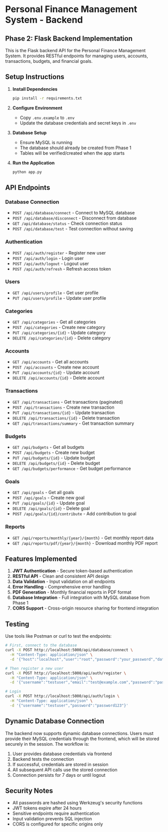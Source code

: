 # Personal Finance Management System - Backend

## Phase 2: Flask Backend Implementation

This is the Flask backend API for the Personal Finance Management System. It provides RESTful endpoints for managing users, accounts, transactions, budgets, and financial goals.

## Setup Instructions

1. **Install Dependencies**
   ```bash
   pip install -r requirements.txt
   ```

2. **Configure Environment**
   - Copy `.env.example` to `.env`
   - Update the database credentials and secret keys in `.env`

3. **Database Setup**
   - Ensure MySQL is running
   - The database should already be created from Phase 1
   - Tables will be verified/created when the app starts

4. **Run the Application**
   ```bash
   python app.py
   ```

## API Endpoints

### Database Connection
- `POST /api/database/connect` - Connect to MySQL database
- `POST /api/database/disconnect` - Disconnect from database
- `GET /api/database/status` - Check connection status
- `POST /api/database/test` - Test connection without saving

### Authentication
- `POST /api/auth/register` - Register new user
- `POST /api/auth/login` - Login user
- `POST /api/auth/logout` - Logout user
- `POST /api/auth/refresh` - Refresh access token

### Users
- `GET /api/users/profile` - Get user profile
- `PUT /api/users/profile` - Update user profile

### Categories
- `GET /api/categories` - Get all categories
- `POST /api/categories` - Create new category
- `PUT /api/categories/{id}` - Update category
- `DELETE /api/categories/{id}` - Delete category

### Accounts
- `GET /api/accounts` - Get all accounts
- `POST /api/accounts` - Create new account
- `PUT /api/accounts/{id}` - Update account
- `DELETE /api/accounts/{id}` - Delete account

### Transactions
- `GET /api/transactions` - Get transactions (paginated)
- `POST /api/transactions` - Create new transaction
- `PUT /api/transactions/{id}` - Update transaction
- `DELETE /api/transactions/{id}` - Delete transaction
- `GET /api/transactions/summary` - Get transaction summary

### Budgets
- `GET /api/budgets` - Get all budgets
- `POST /api/budgets` - Create new budget
- `PUT /api/budgets/{id}` - Update budget
- `DELETE /api/budgets/{id}` - Delete budget
- `GET /api/budgets/performance` - Get budget performance

### Goals
- `GET /api/goals` - Get all goals
- `POST /api/goals` - Create new goal
- `PUT /api/goals/{id}` - Update goal
- `DELETE /api/goals/{id}` - Delete goal
- `POST /api/goals/{id}/contribute` - Add contribution to goal

### Reports
- `GET /api/reports/monthly/{year}/{month}` - Get monthly report data
- `GET /api/reports/pdf/{year}/{month}` - Download monthly PDF report

## Features Implemented

1. **JWT Authentication** - Secure token-based authentication
2. **RESTful API** - Clean and consistent API design
3. **Data Validation** - Input validation on all endpoints
4. **Error Handling** - Comprehensive error handling
5. **PDF Generation** - Monthly financial reports in PDF format
6. **Database Integration** - Full integration with MySQL database from Phase 1
7. **CORS Support** - Cross-origin resource sharing for frontend integration

## Testing

Use tools like Postman or curl to test the endpoints:

```bash
# First, connect to the database
curl -X POST http://localhost:5000/api/database/connect \
  -H "Content-Type: application/json" \
  -d '{"host":"localhost","user":"root","password":"your_password","database":"personal_finance_db"}'

# Then register a new user
curl -X POST http://localhost:5000/api/auth/register \
  -H "Content-Type: application/json" \
  -d '{"username":"testuser","email":"test@example.com","password":"password123","first_name":"Test","last_name":"User"}'

# Login
curl -X POST http://localhost:5000/api/auth/login \
  -H "Content-Type: application/json" \
  -d '{"username":"testuser","password":"password123"}'
```

## Dynamic Database Connection

The backend now supports dynamic database connections. Users must provide their MySQL credentials through the frontend, which will be stored securely in the session. The workflow is:

1. User provides database credentials via frontend
2. Backend tests the connection
3. If successful, credentials are stored in session
4. All subsequent API calls use the stored connection
5. Connection persists for 7 days or until logout

## Security Notes

- All passwords are hashed using Werkzeug's security functions
- JWT tokens expire after 24 hours
- Sensitive endpoints require authentication
- Input validation prevents SQL injection
- CORS is configured for specific origins only
